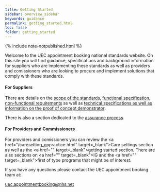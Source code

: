 ```yaml
---
title: Getting Started
sidebar: overview_sidebar
keywords: guidance
permalink: getting_started.html
toc: false
folder: getting_started
---
```


{% include note-notpublished.html %}


Welcome to the UEC appointment booking national standards website. On this site you will find guidance, specifications and background information for suppliers who are implementing these standards as well as providers and comissioners who are looking to procure and implement solutions that comply with these standards.

#### For Suppliers
There are details on the <a href="https://nhsd-a2si.github.io/docs-uec-appts/scope_overview.html">scope of the standards</a>, <a href="https://nhsd-a2si.github.io/docs-uec-appts/fs_workflow.html">functional specification</a>, <a href="https://nhsd-a2si.github.io/docs-uec-appts/non_functional_requirements.html">non-functional requirements</a> as well as <a href="https://nhsd-a2si.github.io/docs-uec-appts/implementation_overview.html">technical specifications as well as information on the proof of concept demonstrator</a>.

There is also a section dedicated to the <a href="https://nhsd-a2si.github.io/docs-uec-appts/assurance_overview.html">assurance process</a>.

#### For Providers and Commissioners
For providers and comissioners you can review the <a href="/caresetting_gppractice.html" target=_blank">Care settings</a> section as well as the <a href="" target=_blank">getting started</a> section. There are also sections on <a href="" target=_blank">IG</a> and the <a href="" target=_blank">first of type</a> programs that might be of interest.

If you have any questions please contact the UEC appointment booking team at:

<a href="uec.appointmentbooking@nhs.net">uec.appointmentbooking@nhs.net</a>
